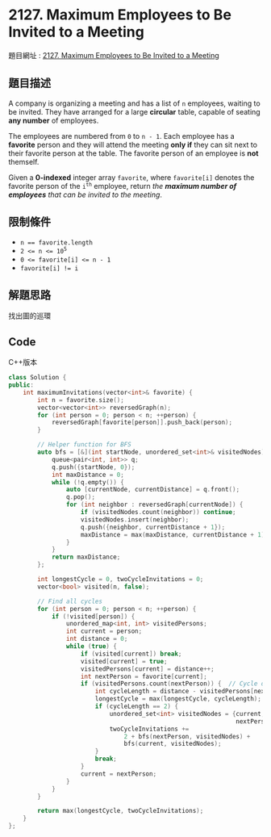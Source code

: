 # 2127. Maximum Employees to Be Invited to a Meeting

題目網址 : [2127. Maximum Employees to Be Invited to a Meeting](https://leetcode.com/problems/maximum-employees-to-be-invited-to-a-meeting/description)

## 題目描述

A company is organizing a meeting and has a list of `n` employees, waiting to be invited. They have arranged for a large **circular** table, capable of seating **any number** of employees.

The employees are numbered from `0` to `n - 1`. Each employee has a **favorite** person and they will attend the meeting **only if** they can sit next to their favorite person at the table. The favorite person of an employee is **not** themself.

Given a **0-indexed** integer array `favorite`, where `favorite[i]` denotes the favorite person of the <code>i<sup>th</sup></code> employee, return _the **maximum number of employees** that can be invited to the meeting_.

## 限制條件

- `n == favorite.length`
- <code>2 <= n <= 10<sup>5</sup></code>
- `0 <= favorite[i] <= n - 1`
- `favorite[i] != i`

## 解題思路

找出圖的巡環

## Code

C++版本

```C++
class Solution {
public:
    int maximumInvitations(vector<int>& favorite) {
        int n = favorite.size();
        vector<vector<int>> reversedGraph(n);
        for (int person = 0; person < n; ++person) {
            reversedGraph[favorite[person]].push_back(person);
        }

        // Helper function for BFS
        auto bfs = [&](int startNode, unordered_set<int>& visitedNodes) -> int {
            queue<pair<int, int>> q;
            q.push({startNode, 0});
            int maxDistance = 0;
            while (!q.empty()) {
                auto [currentNode, currentDistance] = q.front();
                q.pop();
                for (int neighbor : reversedGraph[currentNode]) {
                    if (visitedNodes.count(neighbor)) continue;
                    visitedNodes.insert(neighbor);
                    q.push({neighbor, currentDistance + 1});
                    maxDistance = max(maxDistance, currentDistance + 1);
                }
            }
            return maxDistance;
        };

        int longestCycle = 0, twoCycleInvitations = 0;
        vector<bool> visited(n, false);

        // Find all cycles
        for (int person = 0; person < n; ++person) {
            if (!visited[person]) {
                unordered_map<int, int> visitedPersons;
                int current = person;
                int distance = 0;
                while (true) {
                    if (visited[current]) break;
                    visited[current] = true;
                    visitedPersons[current] = distance++;
                    int nextPerson = favorite[current];
                    if (visitedPersons.count(nextPerson)) {  // Cycle detected
                        int cycleLength = distance - visitedPersons[nextPerson];
                        longestCycle = max(longestCycle, cycleLength);
                        if (cycleLength == 2) {
                            unordered_set<int> visitedNodes = {current,
                                                               nextPerson};
                            twoCycleInvitations +=
                                2 + bfs(nextPerson, visitedNodes) +
                                bfs(current, visitedNodes);
                        }
                        break;
                    }
                    current = nextPerson;
                }
            }
        }

        return max(longestCycle, twoCycleInvitations);
    }
};
```
